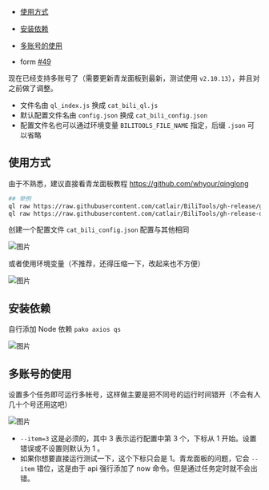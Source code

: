 - [使用方式](#使用方式)
- [安装依赖](#安装依赖)
- [多账号的使用](#多账号的使用)

- form [#49](https://github.com/catlair/BiliTools/issues/49)

现在已经支持多账号了（需要更新青龙面板到最新，测试使用 `v2.10.13`），并且对之前做了调整。

- 文件名由 `ql_index.js` 换成 `cat_bili_ql.js`
- 默认配置文件名由 `config.json` 换成 `cat_bili_config.json`
- 配置文件名也可以通过环境变量 `BILITOOLS_FILE_NAME` 指定，后缀 `.json` 可以省略

## 使用方式

由于不熟悉，建议直接看青龙面板教程 <https://github.com/whyour/qinglong>

```bash
## 举例
ql raw https://raw.githubusercontent.com/catlair/BiliTools/gh-release/gh-release/cat_bili_ql.js # 正式版
ql raw https://raw.githubusercontent.com/catlair/BiliTools/gh-release-dev/gh-release/cat_bili_ql.js # 开发版
```

创建一个配置文件
`cat_bili_config.json` 配置与其他相同

![图片](https://user-images.githubusercontent.com/81743795/148545405-3c9db19d-c3c9-46d2-b600-7bad0667337a.png)

或者使用环境变量（不推荐，还得压缩一下，改起来也不方便）

![图片](https://user-images.githubusercontent.com/81743795/148545529-73c95e3d-219f-4bf9-b266-7ad03bd9e9be.png)

## 安装依赖

自行添加 Node 依赖 `pako axios qs`

![图片](https://user-images.githubusercontent.com/81743795/148546806-4919be4a-de7d-4edb-864f-605ec5e8261a.png)

## 多账号的使用

设置多个任务即可运行多帐号，这样做主要是把不同号的运行时间错开（不会有人几十个号还用这吧）

![图片](https://user-images.githubusercontent.com/81743795/148544689-dc8914cc-1634-4c94-8c4a-e17ed5e18707.png)

- `--item=3` 这是必须的，其中 3 表示运行配置中第 3 个，下标从 1 开始。设置错误或不设置则默认为 1 。
- 如果你想要直接运行测试一下，这个下标只会是 1。青龙面板的问题，它会 `--item` 错位，这是由于 api 强行添加了 now 命令。但是通过任务定时就不会出错。

